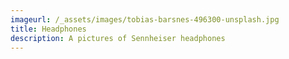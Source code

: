 ```yaml
---
imageurl: /_assets/images/tobias-barsnes-496300-unsplash.jpg
title: Headphones
description: A pictures of Sennheiser headphones
---
```


